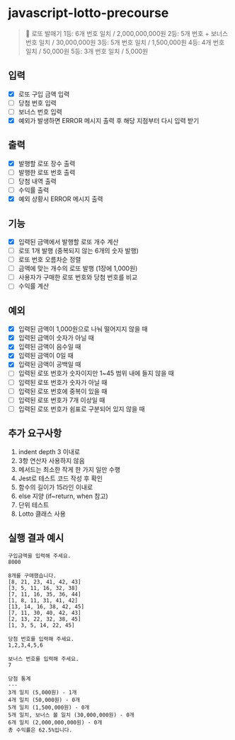 # javascript-lotto-precourse

> 🎱 로또 발매기
1등: 6개 번호 일치 / 2,000,000,000원
2등: 5개 번호 + 보너스 번호 일치 / 30,000,000원
3등: 5개 번호 일치 / 1,500,000원
4등: 4개 번호 일치 / 50,000원
5등: 3개 번호 일치 / 5,000원

## 입력
- [x] 로또 구입 금액 입력
- [ ] 당첨 번호 입력
- [ ] 보너스 번호 입력
- [x] 예외가 발생하면 ERROR 메시지 출력 후 해당 지점부터 다시 입력 받기

## 출력
- [x] 발행할 로또 장수 출력
- [ ] 발행한 로또 번호 출력
- [ ] 당첨 내역 출력
- [ ] 수익률 출력
- [x] 예외 상황시 ERROR 메시지 출력

## 기능
- [x] 입력된 금액에서 발행할 로또 개수 계산
- [ ] 로또 1개 발행 (중복되지 않는 6개의 숫자 발행)
- [ ] 로또 번호 오름차순 정렬
- [ ] 금액에 맞는 개수의 로또 발행 (1장에 1,000원)
- [ ] 사용자가 구매한 로또 번호와 당첨 번호를 비교
- [ ] 수익률 계산

## 예외
- [x] 입력된 금액이 1,000원으로 나눠 떨어지지 않을 때
- [x] 입력된 금액이 숫자가 아닐 때
- [x] 입력된 금액이 음수일 때
- [x] 입력된 금액이 0일 때
- [x] 입력된 금액이 공백일 때
- [ ] 입력된 로또 번호가 숫자이지만 1~45 범위 내에 들지 않을 때
- [ ] 입력된 로또 번호가 숫자가 아닐 때
- [ ] 입력된 로또 번호에 중복이 있을 때
- [ ] 입력된 로또 번호가 7개 이상일 때
- [ ] 입력된 로또 번호가 쉼표로 구분되어 있지 않을 때

## 추가 요구사항
1. indent depth 3 이내로
2. 3항 연산자 사용하지 않음
3. 메서드는 최소한 작게 한 가지 일만 수행
4. Jest로 테스트 코드 작성 후 확인
5. 함수의 길이가 15라인 이내로
6. else 지양 (if~return, when 참고)
7. 단위 테스트
8. Lotto 클래스 사용

## 실행 결과 예시
```
구입금액을 입력해 주세요.
8000

8개를 구매했습니다.
[8, 21, 23, 41, 42, 43] 
[3, 5, 11, 16, 32, 38] 
[7, 11, 16, 35, 36, 44] 
[1, 8, 11, 31, 41, 42] 
[13, 14, 16, 38, 42, 45] 
[7, 11, 30, 40, 42, 43] 
[2, 13, 22, 32, 38, 45] 
[1, 3, 5, 14, 22, 45]

당첨 번호를 입력해 주세요.
1,2,3,4,5,6

보너스 번호를 입력해 주세요.
7

당첨 통계
---
3개 일치 (5,000원) - 1개
4개 일치 (50,000원) - 0개
5개 일치 (1,500,000원) - 0개
5개 일치, 보너스 볼 일치 (30,000,000원) - 0개
6개 일치 (2,000,000,000원) - 0개
총 수익률은 62.5%입니다.
```